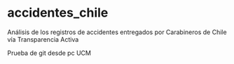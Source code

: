 # accidentes_chile
Análisis de los registros de accidentes entregados por Carabineros de Chile vía Transparencia Activa

Prueba de git desde pc UCM